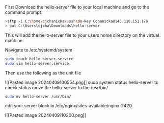 First Download the hello-server file to your local machine and go to the command prompt.

```bash
>sftp -i C:\home\cjchanicka\.ssh\do-key Cchanicka@143.110.151.176
> put C:\Users\cjcha\Downloads\hello-server
```
This will add the hello-server file to your users home directory on the virtual machine.

Navigate to /etc/systemd/system
```bash
sudo touch hello-server.service
sudo vim hello-server.service
```
Then use the following as the unit file

![[Pasted image 20240409100554.png]]
sudo system status hello-server to check status
move the hello-server to the /usr/bin/
```bash 
sudo mv hello-server /usr/bin/
```
edit your server block in /etc/nginx/sites-available/nginx-2420

![[Pasted image 20240409110200.png]]
